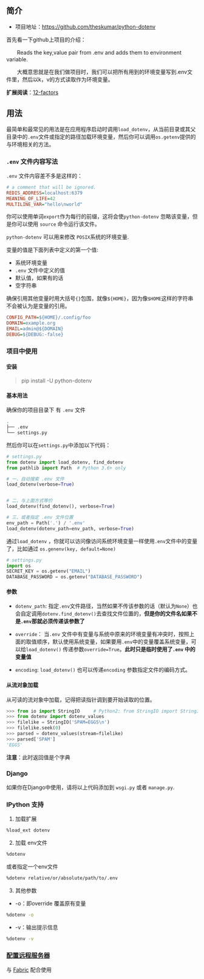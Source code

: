 ## 简介

- 项目地址：https://github.com/theskumar/python-dotenv

首先看一下github上项目的介绍：

　　Reads the key,value pair from .env and adds them to environment variable. 

　　大概意思就是在我们做项目时，我们可以把所有用到的环境变量写到.env文件里，然后以k，v的方式读取作为环境变量。

**扩展阅读**：[12-factors](https://12factor.net/zh_cn/)

## 用法

最简单和最常见的用法是在应用程序启动时调用`load_dotenv`，从当前目录或其父目录中的`.env`文件或指定的路径加载环境变量，然后你可以调用`os.getenv`提供的与环境相关的方法。

### `.env` 文件内容写法

`.env` 文件内容差不多是这样的：

```ini
# a comment that will be ignored.
REDIS_ADDRESS=localhost:6379
MEANING_OF_LIFE=42
MULTILINE_VAR="hello\nworld"
```

你可以使用单词`export`作为每行的前缀，这将会使`python-dotenv` 忽略该变量，但是你可以使用 `source` 命令运行该文件。

`python-dotenv` 可以用来修改 `POSIX`系统的环境变量.

变量的值是下面列表中定义的第一个值:

- 系统环境变量
- `.env` 文件中定义的值
- 默认值，如果有的话
- 空字符串

确保引用其他变量时用大括号`{}`包围，就像`${HOME}`，因为像`$HOME`这样的字符串不会被认为是变量的引用。

```ini
CONFIG_PATH=${HOME}/.config/foo
DOMAIN=example.org
EMAIL=admin@${DOMAIN}
DEBUG=${DEBUG:-false}
```

### 项目中使用

#### 安装

>pip install -U python-dotenv

#### 基本用法

确保你的项目目录下 有 `.env` 文件

```sh
.
├── .env
└── settings.py
```

然后你可以在`settings.py`中添加以下代码：

```python
# settings.py
from dotenv import load_dotenv, find_dotenv
from pathlib import Path  # Python 3.6+ only

# 一、自动搜索 .env 文件
load_dotenv(verbose=True)


# 二、与上面方式等价
load_dotenv(find_dotenv(), verbose=True)

# 三、或者指定 .env 文件位置
env_path = Path('.') / '.env'
load_dotenv(dotenv_path=env_path, verbose=True)
```

通过`load_dotenv` ，你就可以访问像访问系统环境变量一样使用`.env`文件中的变量了，比如通过 `os.genenv(key, default=None)`

```python
# settings.py
import os
SECRET_KEY = os.getenv("EMAIL")
DATABASE_PASSWORD = os.getenv("DATABASE_PASSWORD")
```

#### 参数

- `dotenv_path`: 指定`.env`文件路径，当然如果不传该参数的话（默认为`None`）也会自定调用`dotenv.find_dotenv()`去查找文件位置的，**但是你的文件名如果不是`.env`那就必须传递该参数了**

- `override`： 当`.env` 文件中有变量与系统中原来的环境变量有冲突时，按照上面的取值顺序，默认使用系统变量，如果要用`.env`中的变量覆盖系统变量，可以给`load_dotenv()` 传递参数`override=True`。**此时只是临时使用了`.env` 中的变量值**

- `encoding`: `load_dotenv()` 也可以传递`encoding` 参数指定文件的编码方式。

#### 从流对象加载

从可读的流对象中加载，记得把读指针调到要开始读取的位置。

```python
>>> from io import StringIO     # Python2: from StringIO import StringIO
>>> from dotenv import dotenv_values
>>> filelike = StringIO('SPAM=EGGS\n')
>>> filelike.seek(0)
>>> parsed = dotenv_values(stream=filelike)
>>> parsed['SPAM']
'EGGS'
```

**注意**：此时返回值是个字典

### Django

如果你在Django中使用，请将以上代码添加到 `wsgi.py` 或者 `manage.py`.

### IPython 支持

1. 加载扩展
```sh
%load_ext dotenv
```
2. 加载 env文件
```sh
%dotenv
```
或者指定一个env文件
```sh
%dotenv relative/or/absolute/path/to/.env
```
3. 其他参数

  - -o：即override 覆盖原有变量
  ```sh
  %dotenv -o
  ```
  - -v：输出提示信息
  ```sh
  %dotenv -v
  ```

### [配置远程服务器](https://github.com/theskumar/python-dotenv#setting-config-on-remote-servers)

与 [Fabric](http://www.fabfile.org) 配合使用
